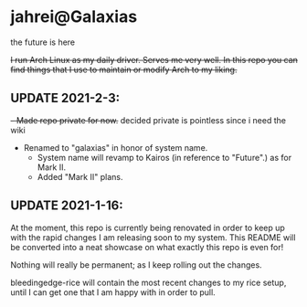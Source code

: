 

# jahrei@Galaxias
the future is here

~~I run Arch Linux as my daily driver. Serves me very well. In this repo you can find things that I use to maintain or modify Arch to my liking.~~

## UPDATE 2021-2-3:
~~- Made repo private for now.~~ decided private is pointless since i need the wiki
- Renamed to "galaxias" in honor of system name.
    - System name will revamp to Kairos (in reference to "Future".) as for Mark II.
    - Added "Mark II" plans.

## UPDATE 2021-1-16:
At the moment, this repo is currently being renovated in order to keep up with the rapid changes I am releasing soon to my system.
This README will be converted into a neat showcase on what exactly this repo is even for!

Nothing will really be permanent; as I keep rolling out the changes.

bleedingedge-rice will contain the most recent changes to my rice setup, until I can get one that I am happy with in order to pull.

